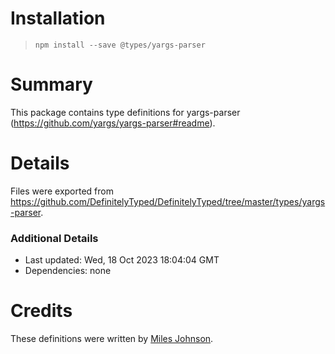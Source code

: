 # Installation
> `npm install --save @types/yargs-parser`

# Summary
This package contains type definitions for yargs-parser (https://github.com/yargs/yargs-parser#readme).

# Details
Files were exported from https://github.com/DefinitelyTyped/DefinitelyTyped/tree/master/types/yargs-parser.

### Additional Details
 * Last updated: Wed, 18 Oct 2023 18:04:04 GMT
 * Dependencies: none

# Credits
These definitions were written by [Miles Johnson](https://github.com/milesj).
